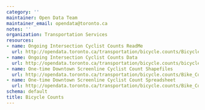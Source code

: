 ```yaml
---
category: ''
maintainer: Open Data Team
maintainer_email: opendata@toronto.ca
notes: ''
organization: Transportation Services
resources:
- name: Ongoing Intersection Cyclist Counts ReadMe
  url: http://opendata.toronto.ca/transportation/bicycle.counts/BicycleCountsReadme.xlsx
- name: Ongoing Intersection Cyclist Counts Data
  url: http://opendata.toronto.ca/transportation/bicycle.counts/bicycle.counts.zip
- name: One-time Downtown Screenline Cyclist Count Shapefiles
  url: http://opendata.toronto.ca/transportation/bicycle.counts/Bike_Count_Shapefiles.zip
- name: One-time Downtown Screenline Cyclist Count Spreadsheet
  url: http://opendata.toronto.ca/transportation/bicycle.counts/Bike_Count_Spreadsheets.zip
schema: default
title: Bicycle Counts
---
```

